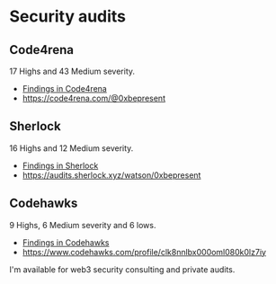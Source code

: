 # Security audits 

## Code4rena

17 Highs and 43 Medium severity.

- [Findings in Code4rena](c4/README.md)
- https://code4rena.com/@0xbepresent

## Sherlock

16 Highs and 12 Medium severity.

- [Findings in Sherlock](sherlock/README.md)
- https://audits.sherlock.xyz/watson/0xbepresent

## Codehawks

9 Highs, 6 Medium severity and 6 lows.

- [Findings in Codehawks](codehawks/README.md)
- https://www.codehawks.com/profile/clk8nnlbx000oml080k0lz7iy

I'm available for web3 security consulting and private audits.
